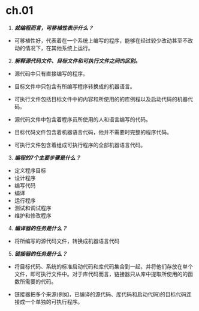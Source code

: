 # ch.01


1. _**就编程而言，可移植性表示什么？**_

- 可移植性好，代表着在一个系统上编写的程序，能够在经过较少改动甚至不改动的情况下，在其他系统上运行。

 2. **_解释源代码文件、目标文件和可执行文件之间的区别。_**

- 源代码中只有直接编写的程序。

- 目标文件中只包含有所编写程序转换成的机器语言。

- 可执行文件包括目标文件中的内容和所使用的的库例程以及启动代码的机器代码。

- 源代码文件中包含着程序员所使用的人和语言编写的代码。

- 目标代码文件包含着机器语言代码，他并不需要时完整的程序代码。

- 可执行文件包含着组成可执行程序的全部机器语言代码。
 3. **_编程的7个主要步骤是什么？_**
+ 定义程序目标
+ 设计程序
+ 编写代码
+ 编译
+ 运行程序
+ 测试和调试程序
+ 维护和修改程序
4. _**编译器的任务是什么？**_
- 将所编写的源代码文件，转换成机器语言代码
5. _**链接器的任务是什么？**_

- 将目标代码、系统的标准启动代码和库代码集合到一起，并将他们存放在单个文件，即可执行文件中。对于库代码而言，链接器只从库中提取所使用的的函数所需要的代码。

- 链接器把多个来源(例如，已编译的源代码、库代码和启动代码)的目标代码连接成一个单独的可执行程序。